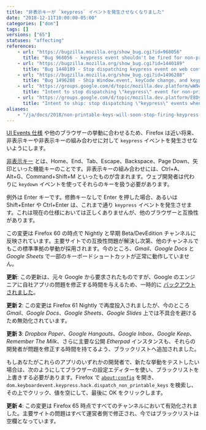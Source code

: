 ```yaml
---
title: "非表示キーが `keypress` イベントを発生させなくなりました"
date: "2018-12-11T10:00:00-05:00"
categories: ["dom"]
tags: []
versions: ["65"]
statuses: "affecting"
references:
    - url: "https://bugzilla.mozilla.org/show_bug.cgi?id=968056"
      title: "Bug 968056 - keypress event shouldn't be fired for non-printable keys"
    - url: "https://bugzilla.mozilla.org/show_bug.cgi?id=1440189"
      title: "Bug 1440189 - Stop dispatching keypress event on web content in Nightly"
    - url: "https://bugzilla.mozilla.org/show_bug.cgi?id=1496288"
      title: "Bug 1496288 - Ship Window.event, keyCode change, and keypress event handling changes"
    - url: "https://groups.google.com/d/topic/mozilla.dev.platform/wW9el-i5mtA/discussion"
      title: "Intent to stop dispatching \"keypress\" event for non-printable keys and key combinations in Nightly and early Beta"
    - url: "https://groups.google.com/d/topic/mozilla.dev.platform/E8DyIJBhu1g/discussion"
      title: "Intent to ship: stop dispatching \"keypress\" events when pressed key (key combination) does not introduce text input"
aliases:
    - "/ja/docs/2018/non-printable-keys-will-soon-stop-firing-keypress-event/"
---
```

[UI Events 仕様](https://w3c.github.io/uievents/) や他のブラウザーの挙動に合わせるため、Firefox は近い将来、非表示キーや非表示キーの組み合わせに対して `keypress` イベントを発生させないようにします。

[非表示キー](https://developer.mozilla.org/docs/Web/API/KeyboardEvent/keyCode#Non-printable_keys_(function_keys)) とは、Home、End、Tab、Escape、Backspace、Page Down、矢印といった機能キーのことです。非表示キーの組み合わせには、Ctrl+A、Alt+G、Command+Shift+M といったものが含まれます。ウェブ開発者は代わりに `keydown` イベントを使ってそれらのキーを扱う必要があります。

例外は Enter キーです。修飾キーなしで Enter を押した場合、あるいは Shift+Enter や Ctrl+Enter は、これまで通り `keypress` イベントを発生させます。これは現在の仕様においては正しくありませんが、他のブラウザーと互換性があります。

この変更は Firefox 60 の時点で Nightly と早期 Beta/DevEdition チャンネルに反映されています。主要サイトでの互換性問題が解決し次第、他のチャンネルでもこの標準準拠の挙動が採用されます。今のところ、*Gmail*、*Google Docs* と *Google Sheets* で一部のキーボードショートカットが正常に動作していません。

**更新**: この更新は、元々 Google から要求されたものですが、Google のエンジニアに自社アプリの問題を修正する時間を与えるため、一時的に [バックアウトされました](https://bugzilla.mozilla.org/show_bug.cgi?id=1443117)。

**更新 2**: この変更は Firefox 61 Nightly で再度投入されましたが、今のところ *Gmail*、*Google Docs*、*Google Sheets*、*Google Slides* 上では不具合を避けるため無効化されています。

**更新 3**: *Dropbox Paper*、*Google Hangouts*、*Google Inbox*、*Google Keep*、*Remember The Milk*、さらに主要な公開 *Etherpad* インスタンスも、それらの開発者が問題を修正する時間を持てるよう、ブラックリストへ追加されました。

もしあなたがこれらのアプリのいずれかの開発者で、新たな挙動をテストしたい場合は、次のようにしてブラウザーの設定エディターを使い、ブラックリストを上書きする必要があります。Firefox で [`about:config`](https://support.mozilla.org/kb/about-config-editor-firefox) を開き、`dom.keyboardevent.keypress.hack.dispatch_non_printable_keys` を検索し、その上でクリック、値を空にして、最後に OK をクリックします。

**更新 4**: この変更は Firefox 65 時点ですべてのチャンネルにおいて有効化されました。主要サイトの問題はすべて運営者側で修正され、今ではブラックリストは空欄となっています。
